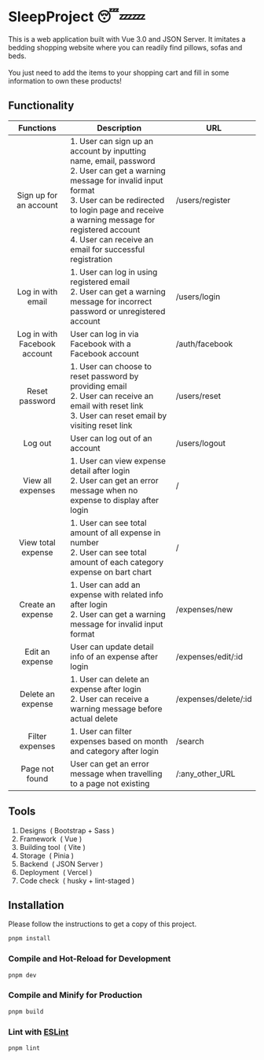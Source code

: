 # SleepProject :sleeping::zzz::zzz:

This is a web application built with Vue 3.0 and JSON Server. It imitates a bedding shopping website where you can readily find pillows, sofas and beds. </br></br> You just need to add the items to your shopping cart and fill in some information to own these products!

## Functionality
|          Functions           | Description                                                  | URL                  |
| :--------------------------: | ------------------------------------------------------------ | -------------------- |
|    Sign up for an account    | 1. User can sign up an account by inputting name, email, password<br>2. User can get a warning message for invalid input format<br>3. User can be redirected to login page and receive a warning message for registered account<br>4. User can receive an email for successful registration | /users/register      |
|      Log in with email       | 1. User can log in using registered email<br>2. User can get a warning message for incorrect password or unregistered account | /users/login         |
| Log in with Facebook account | User can log in via Facebook with a Facebook account         | /auth/facebook       |
|        Reset password        | 1. User can choose to reset password by providing email<br>2. User can receive an email with reset link<br>3. User can reset email by visiting reset link | /users/reset         |
|           Log out            | User can log out of an account                               | /users/logout        |
|      View all expenses       | 1. User can view expense detail after login<br>2. User can get an error message when no expense to display after login | /                    |
|      View total expense      | 1. User can see total amount of all expense in number<br>2. User can see total amount of each category expense on bart chart | /                    |
|      Create an expense       | 1. User can add an expense with related info after login<br>2. User can get a warning message for invalid input format | /expenses/new        |
|       Edit an expense        | User can update detail info of an expense after login        | /expenses/edit/:id   |
|      Delete an expense       | 1. User can delete an expense after login<br>2. User can receive a warning message before actual delete | /expenses/delete/:id |
|       Filter expenses        | 1. User can filter expenses based on month and category after login | /search              |
|        Page not found        | User can get an error message when travelling to a page not existing | /:any_other_URL      |

## Tools
1. Designs&nbsp; (&nbsp;Bootstrap + Sass&nbsp;)
2. Framework&nbsp; (&nbsp;Vue&nbsp;)
3. Building tool&nbsp; (&nbsp;Vite&nbsp;) 
4. Storage&nbsp; (&nbsp;Pinia&nbsp;)
5. Backend&nbsp; (&nbsp;JSON Server&nbsp;)
6. Deployment&nbsp; (&nbsp;Vercel&nbsp;)
7. Code check&nbsp; (&nbsp;husky + lint-staged&nbsp;)

## Installation
Please follow the instructions to get a copy of this project.

```sh
pnpm install
```

### Compile and Hot-Reload for Development

```sh
pnpm dev
```

### Compile and Minify for Production

```sh
pnpm build
```

### Lint with [ESLint](https://eslint.org/)

```sh
pnpm lint
```
